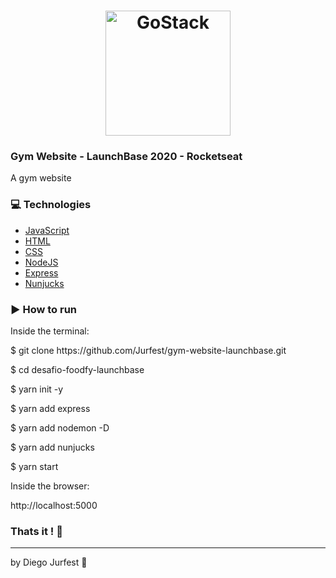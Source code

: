 <h1 align="center">
    <img alt="GoStack" src="https://camo.githubusercontent.com/3841f3ff8a89177dd92d4e29f75fbf9590a1a043/68747470733a2f2f726f636b6574736561742d63646e2e73332d73612d656173742d312e616d617a6f6e6177732e636f6d2f626f6f7463616d702d6c61756e6368626173652e706e67" width="200px" />
</h1>


### Gym Website - LaunchBase 2020 - Rocketseat


A gym website

### :computer: Technologies

- [JavaScript](https://www.javascript.com)
- [HTML](https://www.w3.org)
- [CSS](https://www.w3.org/Style/CSS/Overview.en.html)
- [NodeJS](https://nodejs.org/en/)
- [Express](https://expressjs.com)
- [Nunjucks](https://mozilla.github.io/nunjucks/)

<!-- ### :rocket: Overview

<h1 align="center">
    <img alt="" src="./public/assets/preview.png" width="940px" />
</h1> -->

### :arrow_forward: How to run

Inside the terminal:
<p>$ git clone https://github.com/Jurfest/gym-website-launchbase.git</p>
<p>$ cd desafio-foodfy-launchbase</p>
<p>$ yarn init -y</p>
<p>$ yarn add express</p>
<p>$ yarn add nodemon -D</p>
<p>$ yarn add nunjucks</p>
<p>$ yarn start</p> <!-- testar melhor jeito pois script não configurado -->


Inside the browser:
<p>http://localhost:5000</p>

### Thats it ! :wave:

---

by Diego Jurfest :tada: